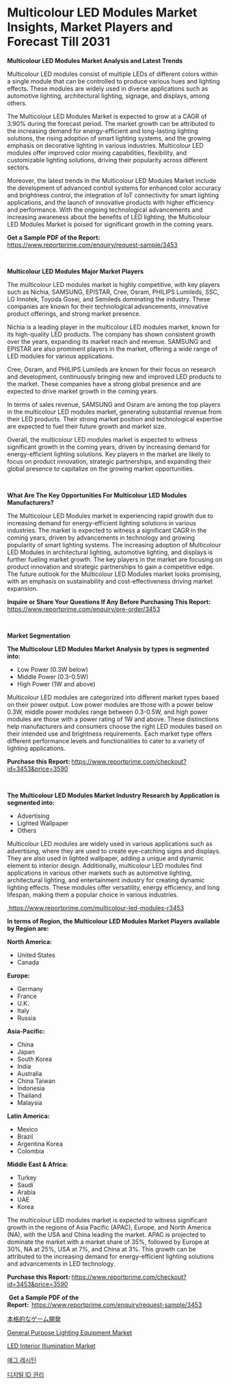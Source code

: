 <p><h1>Multicolour LED Modules Market Insights, Market Players and Forecast Till 2031</h1></p><p><strong>Multicolour LED Modules Market Analysis and Latest Trends</strong></p>
<p><p>Multicolour LED modules consist of multiple LEDs of different colors within a single module that can be controlled to produce various hues and lighting effects. These modules are widely used in diverse applications such as automotive lighting, architectural lighting, signage, and displays, among others.</p><p>The Multicolour LED Modules Market is expected to grow at a CAGR of 3.90% during the forecast period. The market growth can be attributed to the increasing demand for energy-efficient and long-lasting lighting solutions, the rising adoption of smart lighting systems, and the growing emphasis on decorative lighting in various industries. Multicolour LED modules offer improved color mixing capabilities, flexibility, and customizable lighting solutions, driving their popularity across different sectors.</p><p>Moreover, the latest trends in the Multicolour LED Modules Market include the development of advanced control systems for enhanced color accuracy and brightness control, the integration of IoT connectivity for smart lighting applications, and the launch of innovative products with higher efficiency and performance. With the ongoing technological advancements and increasing awareness about the benefits of LED lighting, the Multicolour LED Modules Market is poised for significant growth in the coming years.</p></p>
<p><strong>Get a Sample PDF of the Report:&nbsp;</strong> <a href="https://www.reportprime.com/enquiry/request-sample/3453">https://www.reportprime.com/enquiry/request-sample/3453</a></p>
<p>&nbsp;</p>
<p><strong>Multicolour LED Modules Major Market Players</strong></p>
<p><p>The multicolour LED modules market is highly competitive, with key players such as Nichia, SAMSUNG, EPISTAR, Cree, Osram, PHILIPS Lumileds, SSC, LG Innotek, Toyoda Gosei, and Semileds dominating the industry. These companies are known for their technological advancements, innovative product offerings, and strong market presence.</p><p>Nichia is a leading player in the multicolour LED modules market, known for its high-quality LED products. The company has shown consistent growth over the years, expanding its market reach and revenue. SAMSUNG and EPISTAR are also prominent players in the market, offering a wide range of LED modules for various applications.</p><p>Cree, Osram, and PHILIPS Lumileds are known for their focus on research and development, continuously bringing new and improved LED products to the market. These companies have a strong global presence and are expected to drive market growth in the coming years.</p><p>In terms of sales revenue, SAMSUNG and Osram are among the top players in the multicolour LED modules market, generating substantial revenue from their LED products. Their strong market position and technological expertise are expected to fuel their future growth and market size.</p><p>Overall, the multicolour LED modules market is expected to witness significant growth in the coming years, driven by increasing demand for energy-efficient lighting solutions. Key players in the market are likely to focus on product innovation, strategic partnerships, and expanding their global presence to capitalize on the growing market opportunities.</p></p>
<p>&nbsp;</p>
<p><strong>What Are The Key Opportunities For Multicolour LED Modules Manufacturers?</strong></p>
<p><p>The Multicolour LED Modules market is experiencing rapid growth due to increasing demand for energy-efficient lighting solutions in various industries. The market is expected to witness a significant CAGR in the coming years, driven by advancements in technology and growing popularity of smart lighting systems. The increasing adoption of Multicolour LED Modules in architectural lighting, automotive lighting, and displays is further fueling market growth. The key players in the market are focusing on product innovation and strategic partnerships to gain a competitive edge. The future outlook for the Multicolour LED Modules market looks promising, with an emphasis on sustainability and cost-effectiveness driving market expansion.</p></p>
<p><strong>Inquire or Share Your Questions If Any Before Purchasing This Report:</strong> <a href="https://www.reportprime.com/enquiry/pre-order/3453">https://www.reportprime.com/enquiry/pre-order/3453</a></p>
<p>&nbsp;</p>
<p><strong>Market Segmentation</strong></p>
<p><strong>The Multicolour LED Modules Market Analysis by types is segmented into:</strong></p>
<p><ul><li>Low Power (0.3W below)</li><li>Middle Power (0.3-0.5W)</li><li>High Power (1W and above)</li></ul></p>
<p><p>Multicolour LED modules are categorized into different market types based on their power output. Low power modules are those with a power below 0.3W, middle power modules range between 0.3-0.5W, and high power modules are those with a power rating of 1W and above. These distinctions help manufacturers and consumers choose the right LED modules based on their intended use and brightness requirements. Each market type offers different performance levels and functionalities to cater to a variety of lighting applications.</p></p>
<p><strong>Purchase this Report:&nbsp;</strong><a href="https://www.reportprime.com/checkout?id=3453&price=3590">https://www.reportprime.com/checkout?id=3453&price=3590</a></p>
<p>&nbsp;</p>
<p><strong>The Multicolour LED Modules Market Industry Research by Application is segmented into:</strong></p>
<p><ul><li>Advertising</li><li>Lighted Wallpaper</li><li>Others</li></ul></p>
<p><p>Multicolour LED modules are widely used in various applications such as advertising, where they are used to create eye-catching signs and displays. They are also used in lighted wallpaper, adding a unique and dynamic element to interior design. Additionally, multicolour LED modules find applications in various other markets such as automotive lighting, architectural lighting, and entertainment industry for creating dynamic lighting effects. These modules offer versatility, energy efficiency, and long lifespan, making them a popular choice in various industries.</p></p>
<p><a href="https://www.reportprime.com/multicolour-led-modules-r3453">&nbsp;https://www.reportprime.com/multicolour-led-modules-r3453</a></p>
<p><strong>In terms of Region, the Multicolour LED Modules Market Players available by Region are:</strong></p>
<p>
    <p> <strong> North America: </strong>
        <ul>
            <li>United States</li>
            <li>Canada</li>
        </ul>
        </p> 
    <p> <strong> Europe: </strong>
        <ul>
            <li>Germany</li>
            <li>France</li>
            <li>U.K.</li>
            <li>Italy</li>
            <li>Russia</li>
        </ul>
        </p> 
    <p> <strong> Asia-Pacific: </strong>
        <ul>
            <li>China</li>
            <li>Japan</li>
            <li>South Korea</li>
            <li>India</li>
            <li>Australia</li>
            <li>China Taiwan</li>
            <li>Indonesia</li>
            <li>Thailand</li>
            <li>Malaysia</li>
        </ul>
        </p> 
    <p> <strong> Latin America: </strong>
        <ul>
            <li>Mexico</li>
            <li>Brazil</li>
            <li>Argentina Korea</li>
            <li>Colombia</li>
        </ul>
        </p> 
    <p> <strong> Middle East & Africa: </strong>
        <ul>
            <li>Turkey</li>
            <li>Saudi</li>
            <li>Arabia</li>
            <li>UAE</li>
            <li>Korea</li>
        </ul>
    </p>
    </p>
<p><p>The multicolour LED modules market is expected to witness significant growth in the regions of Asia Pacific (APAC), Europe, and North America (NA), with the USA and China leading the market. APAC is projected to dominate the market with a market share of 35%, followed by Europe at 30%, NA at 25%, USA at 7%, and China at 3%. This growth can be attributed to the increasing demand for energy-efficient lighting solutions and advancements in LED technology.</p></p>
<p><strong>Purchase this Report: </strong><a href="https://www.reportprime.com/checkout?id=3453&price=3590">https://www.reportprime.com/checkout?id=3453&price=3590</a></p>
<p>&nbsp;<strong>Get a Sample PDF of the Report:&nbsp;&nbsp;</strong><a href="https://www.reportprime.com/enquiry/request-sample/3453">https://www.reportprime.com/enquiry/request-sample/3453</a></p>
<p><strong></strong></p>
<p><p><a href="https://medium.com/@alfaro.etbn_52903/%E3%82%B7%E3%83%AA%E3%82%A2%E3%82%B9%E3%82%B2%E3%83%BC%E3%83%A0%E9%96%8B%E7%99%BA%E5%B8%82%E5%A0%B4%E3%81%AE%E8%A6%8F%E6%A8%A1%E3%81%AF-%E3%82%B0%E3%83%AD%E3%83%BC%E3%83%90%E3%83%AB%E7%94%A3%E6%A5%AD%E3%81%AB%E3%81%8A%E3%81%91%E3%82%8B%E6%9C%80%E8%89%AF%E3%81%AE%E3%83%9E%E3%83%BC%E3%82%B1%E3%83%86%E3%82%A3%E3%83%B3%E3%82%B0%E3%83%81%E3%83%A3%E3%83%8D%E3%83%AB%E3%82%92%E6%98%8E%E3%82%89%E3%81%8B%E3%81%AB%E3%81%97%E3%81%BE%E3%81%99-9e2bba5e13f6">本格的なゲーム開発</a></p><p><a href="https://github.com/nicholepatriciadoylenwnrjr0/Market-Research-Report-List-2/blob/main/general-purpose-lighting-equipment-market.md">General Purpose Lighting Equipment Market</a></p><p><a href="https://github.com/barbarakss89/Market-Research-Report-List-1/blob/main/led-interior-illumination-market.md">LED Interior Illumination Market</a></p><p><a href="https://medium.com/@alanperkins1921/%EA%B3%84%EB%9E%80-%EB%A0%88%EC%8B%9C%ED%8B%B4-%EC%8B%9C%EC%9E%A5-%EC%A0%90%EC%9C%A0%EC%9C%A8-%EB%B3%80%ED%99%94-%EB%B0%8F-%EC%8B%9C%EC%9E%A5-%EC%84%B1%EC%9E%A5-%ED%8A%B8%EB%A0%8C%EB%93%9C-2024-2031%EB%85%84-f747fd6f401f">에그 레시틴</a></p><p><a href="https://medium.com/@leeanford76845djf/%EB%94%94%EC%A7%80%ED%84%B8-%EC%8B%A0%EC%9B%90-%EA%B4%80%EB%A6%AC-%EC%8B%9C%EC%9E%A5-%EA%B7%9C%EB%AA%A8-%EB%B0%8F-%EC%8B%9C%EC%9E%A5-%EB%8F%99%ED%96%A5-%EC%99%84%EC%A0%84%ED%95%9C-%EC%82%B0%EC%97%85-%EA%B0%9C%EC%9A%94-2024%EB%85%84%EB%B6%80%ED%84%B0-2031%EB%85%84%EA%B9%8C%EC%A7%80-f0f76958f156">디지털 ID 관리</a></p></p>
